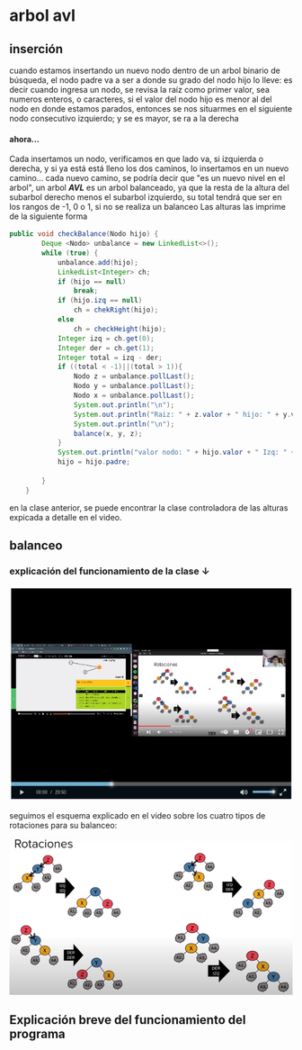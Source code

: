 # arbol avl
## inserción
cuando estamos insertando un nuevo nodo dentro de un arbol binario de búsqueda, el nodo padre va a ser a donde su grado del nodo hijo lo lleve:
es decir cuando ingresa un nodo, se revisa la raíz como primer valor, sea numeros enteros, o caracteres, si el valor del nodo hijo es menor al del nodo en donde estamos parados, entonces se nos situarmes en el siguiente nodo consecutivo izquierdo; y se es mayor, se ra a la derecha
#### ahora...
Cada insertamos un nodo, verificamos en que lado va, si izquierda o derecha, y si ya está está lleno los dos caminos, lo insertamos en un nuevo camino...
cada nuevo camino, se podría decir que "es un nuevo nivel en el arbol", un arbol ***AVL*** es un arbol balanceado, ya que la resta de la altura del subarbol derecho menos el subarbol izquierdo, su total tendrá que ser en los rangos de -1, 0 o 1, si no se realiza un balanceo
Las alturas las imprime de la siguiente forma
```java
public void checkBalance(Nodo hijo) {
        Deque <Nodo> unbalance = new LinkedList<>();
        while (true) {
            unbalance.add(hijo);
            LinkedList<Integer> ch;
            if (hijo == null)
                break;
            if (hijo.izq == null)
                ch = chekRight(hijo);
            else
                ch = checkHeight(hijo);
            Integer izq = ch.get(0);
            Integer der = ch.get(1);
            Integer total = izq - der;
            if ((total < -1)||(total > 1)){
                Nodo z = unbalance.pollLast();
                Nodo y = unbalance.pollLast();
                Nodo x = unbalance.pollLast();
                System.out.println("\n");
                System.out.println("Raiz: " + z.valor + " hijo: " + y.valor + " daño: " + x.valor);
                System.out.println("\n");
                balance(x, y, z);
            }
            System.out.println("valor nodo: " + hijo.valor + " Izq: " + izq + " der: " + der);
            hijo = hijo.padre;

        }
    }
```
en la clase anterior, se puede encontrar la clase controladora de las alturas expicada a detalle en el video.

## balanceo
### explicación del funcionamiento de la clase $\downarrow$


[![ScreenShot](images/Screenshot%20from%202022-05-09%2001-05-13.png)](https://youfiles.herokuapp.com/videodictionary/?m=Video_Player_Drive&state=%7B%22ids%22:%5B%221htEN2Bsm8H8mUxb2plqEXOTX84tzNRaI%22%5D,%22action%22:%22open%22,%22resourceKeys%22:%7B%7D%7D)

seguimos el esquema explicado en el video sobre los cuatro tipos de rotaciones para su balanceo:

![ScreenShot](images/rot.png)

## Explicación breve del funcionamiento del programa
